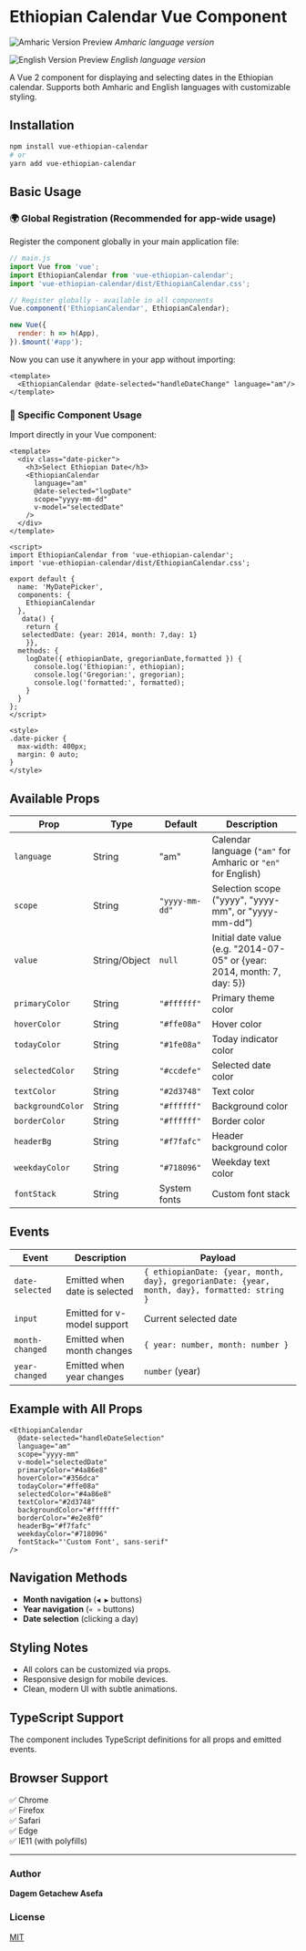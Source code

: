 # Ethiopian Calendar Vue Component
![Amharic Version Preview](https://raw.githubusercontent.com/dagem12/vue-ethiopian-calendar/main/screenshots/am-vue-ethiopian-calendar.jpg)
*Amharic language version*

![English Version Preview](https://raw.githubusercontent.com/dagem12/vue-ethiopian-calendar/main/screenshots/en-vue-ethiopian-calendar.png)
*English language version*

A Vue 2 component for displaying and selecting dates in the Ethiopian calendar. Supports both Amharic and English languages with customizable styling.

## Installation

```bash
npm install vue-ethiopian-calendar
# or
yarn add vue-ethiopian-calendar
```

## Basic Usage

### 🌍 Global Registration (Recommended for app-wide usage)

Register the component globally in your main application file:

```javascript
// main.js
import Vue from 'vue';
import EthiopianCalendar from 'vue-ethiopian-calendar';
import 'vue-ethiopian-calendar/dist/EthiopianCalendar.css';

// Register globally - available in all components
Vue.component('EthiopianCalendar', EthiopianCalendar);

new Vue({
  render: h => h(App),
}).$mount('#app');
```

Now you can use it anywhere in your app without importing:
```vue
<template>
  <EthiopianCalendar @date-selected="handleDateChange" language="am"/>
</template>
```

### 🎯 Specific Component Usage 

Import directly in your Vue component:

```vue
<template>
  <div class="date-picker">
    <h3>Select Ethiopian Date</h3>
    <EthiopianCalendar 
      language="am"
      @date-selected="logDate"
      scope="yyyy-mm-dd"
      v-model="selectedDate"
    />
  </div>
</template>

<script>
import EthiopianCalendar from 'vue-ethiopian-calendar';
import 'vue-ethiopian-calendar/dist/EthiopianCalendar.css';

export default {
  name: 'MyDatePicker',
  components: {
    EthiopianCalendar
  },
   data() {
    return {
   selectedDate: {year: 2014, month: 7,day: 1}
    }},
  methods: {
    logDate({ ethiopianDate, gregorianDate,formatted }) {
      console.log('Ethiopian:', ethiopian);
      console.log('Gregorian:', gregorian);
      console.log('formatted:', formatted);
    }
  }
};
</script>

<style>
.date-picker {
  max-width: 400px;
  margin: 0 auto;
}
</style>
```

## Available Props

| Prop            | Type   | Default    | Description |
|---------------|--------|------------|-------------|
| `language`       | String | "am"       | Calendar language (`"am"` for Amharic or `"en"` for English) |
| `scope`          | String | `"yyyy-mm-dd"` | Selection scope ("yyyy", "yyyy-mm", or "yyyy-mm-dd") |
| `value`          | String/Object | `null` | 	Initial date value (e.g. "2014-07-05" or {year: 2014, month: 7, day: 5}) |
| `primaryColor`   | String | `"#ffffff"` | Primary theme color |
| `hoverColor`     | String | `"#ffe08a"` | Hover color |
| `todayColor`     | String | `"#1fe08a"` | Today indicator color |
| `selectedColor`  | String | `"#ccdefe"` | Selected date color |
| `textColor`      | String | `"#2d3748"` | Text color |
| `backgroundColor`| String | `"#ffffff"` | Background color |
| `borderColor`    | String | `"#ffffff"` | Border color |
| `headerBg`       | String | `"#f7fafc"` | Header background color |
| `weekdayColor`   | String | `"#718096"` | Weekday text color |
| `fontStack`      | String | System fonts | Custom font stack |


## Events

| Event | Description | Payload |
|-------|-------------|---------|
| `date-selected` | Emitted when date is selected | `{ ethiopianDate: {year, month, day}, gregorianDate: {year, month, day}, formatted: string }` |
| `input` | Emitted for v-model support | Current selected date |
| `month-changed` | Emitted when month changes | `{ year: number, month: number }` |
| `year-changed` | Emitted when year changes | `number` (year) |
## Example with All Props



```vue
<EthiopianCalendar
  @date-selected="handleDateSelection"
  language="am"
  scope="yyyy-mm"
  v-model="selectedDate"
  primaryColor="#4a86e8"
  hoverColor="#356dca"
  todayColor="#ffe08a"
  selectedColor="#4a86e8"
  textColor="#2d3748"
  backgroundColor="#ffffff"
  borderColor="#e2e8f0"
  headerBg="#f7fafc"
  weekdayColor="#718096"
  fontStack="'Custom Font', sans-serif"
/>
```

## Navigation Methods

- **Month navigation** (`◀ ▶` buttons)
- **Year navigation** (`« »` buttons)
- **Date selection** (clicking a day)

## Styling Notes

- All colors can be customized via props.
- Responsive design for mobile devices.
- Clean, modern UI with subtle animations.

## TypeScript Support

The component includes TypeScript definitions for all props and emitted events.

## Browser Support

✅ Chrome  
✅ Firefox  
✅ Safari  
✅ Edge  
✅ IE11 (with polyfills)

---

### Author
**Dagem Getachew Asefa**

### License
[MIT](LICENSE)

